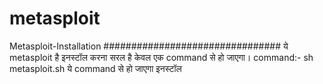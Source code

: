 # metasploit
Metasploit-Installation  ################################ ये metasploit है इनस्टॉल करना सरल है केवल एक command से हो जाएगा। command:- sh metasploit.sh ये command से हो जाएगा इनस्टॉल
